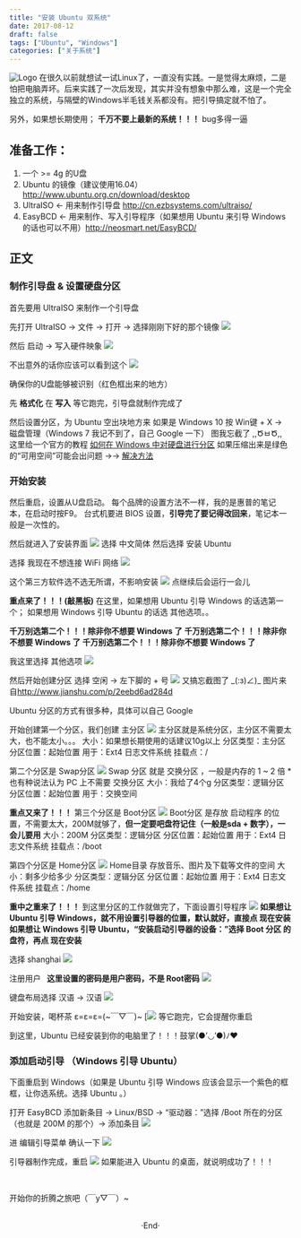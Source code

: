```yaml
---
title: "安装 Ubuntu 双系统"
date: 2017-08-12
draft: false
tags: ["Ubuntu", "Windows"]
categories: ["关于系统"]
---
```

<img src="https://mogeko.github.io/images/000/logo.jpg"  alt="Logo"  style="border:0" />
在很久以前就想试一试Linux了，一直没有实践。一是觉得太麻烦，二是怕把电脑弄坏。后来实践了一次后发现，其实并没有想象中那么难，这是一个完全独立的系统，与隔壁的Windows半毛钱关系都没有。把引导搞定就不怕了。

另外，如果想长期使用；
**千万不要上最新的系统！！！**
bug多得一逼

<!--more-->

## 准备工作：

1. 一个 >= 4g 的U盘
2. Ubuntu 的镜像（建议使用16.04）<http://www.ubuntu.org.cn/download/desktop>
3. UltraISO <- 用来制作引导盘 <http://cn.ezbsystems.com/ultraiso/>
4. EasyBCD <- 用来制作、写入引导程序（如果想用 Ubuntu 来引导 Windows 的话也可以不用）<http://neosmart.net/EasyBCD/>

## 正文

### 制作引导盘 & 设置硬盘分区

首先要用 UltraISO 来制作一个引导盘

先打开 UltraISO -> 文件 -> 打开 -> 选择刚刚下好的那个镜像
<img src="https://mogeko.github.io/images/000/UltraISO_1.png">

然后 启动 -> 写入硬件映象
<img src="https://mogeko.github.io/images/000/UltraISO_2.png">

不出意外的话你应该可以看到这个
<img src="https://mogeko.github.io/images/000/UltraISO_3.png">

确保你的U盘能够被识别（红色框出来的地方）

先 **格式化** 在 **写入** 等它跑完，引导盘就制作完成了

然后设置分区，为 Ubuntu 空出块地方来
如果是 Windows 10 按 Win键 + X -> 磁盘管理（Windows 7 我记不到了，自己 Google 一下）
图我忘截了 ,,ԾㅂԾ,, 这里给一个官方的教程 [如何在 Windows 中对硬盘进行分区](https://support.microsoft.com/zh-cn/help/944248)
如果压缩出来是绿色的“可用空间”可能会出问题
->-> [解决方法](https://answers.microsoft.com/zh-hans/windows/forum/windows_7-windows_install/%E7%A3%81%E7%9B%98%E5%88%86%E5%8C%BA%E8%BD%AC/bd333d12-e04d-46f8-bcd4-91973bb56cb9?auth=1)

### 开始安装

然后重启，设置从U盘启动。
每个品牌的设置方法不一样，我的是惠普的笔记本，在启动时按F9。
台式机要进 BIOS 设置，**引导完了要记得改回来**，笔记本一般是一次性的。

然后就进入了安装界面
<img src="https://mogeko.github.io/images/000/install_1.jpg">
选择 中文简体 然后选择 安装 Ubuntu

选择 我现在不想连接 WiFi 网络
<img src="https://mogeko.github.io/images/000/install_2.jpg">

这个第三方软件选不选无所谓，不影响安装
<img src="https://mogeko.github.io/images/000/install_3.jpg">
点继续后会运行一会儿

**重点来了！！！(敲黑板)**
在这里，如果想用 Ubuntu 引导 Windows 的话选第一个；
如果想用 Windows 引导 Ubuntu 的话选 其他选项。。

**千万别选第二个！！！除非你不想要 Windows 了**
**千万别选第二个！！！除非你不想要 Windows 了**
**千万别选第二个！！！除非你不想要 Windows 了**

我这里选择 其他选项
<img src="https://mogeko.github.io/images/000/install_4.jpg">

然后开始创建分区
选择 空闲 -> 左下脚的 + 号
<img src="https://mogeko.github.io/images/000/install_5.jpg">
又搞忘截图了 \_(:з)∠)\_ 图片来自<http://www.jianshu.com/p/2eebd6ad284d>

Ubuntu 分区的方式有很多种，具体可以自己 Google

开始创建第一个分区，我们创建 主分区
<img src="https://mogeko.github.io/images/000/install_6.png">
主分区就是系统分区，主分区不需要太大，也不能太小。。。
大小：如果想长期使用的话建议10g以上
分区类型：主分区
分区位置：起始位置
用于：Ext4 日志文件系统
挂载点：/

第二个分区是 Swap分区
<img src="https://mogeko.github.io/images/000/install_7.png">
Swap 分区 就是 交换分区 ，一般是内存的 1 ~ 2 倍
*也有种说法认为 PC 上不需要 交换分区
大小：我给了4个g
分区类型：逻辑分区
分区位置：起始位置
用于：交换空间

**重点又来了！！！**
第三个分区是 Boot分区
<img src="https://mogeko.github.io/images/000/install_8.png">
Boot分区 是存放 启动程序 的位置，不需要太大，200M就够了，**但一定要吧盘符记住（一般是sda + 数字），一会儿要用**
大小：200M
分区类型：逻辑分区
分区位置：起始位置
用于：Ext4 日志文件系统
挂载点：/boot

第四个分区是 Home分区
<img src="https://mogeko.github.io/images/000/install_9.png">
Home目录 存放音乐、图片及下载等文件的空间
大小：剩多少给多少
分区类型：逻辑分区
分区位置：起始位置
用于：Ext4 日志文件系统
挂载点：/home

**重中之重来了！！！**
到这里分区的工作就做完了，下面设置引导程序
<img src="https://mogeko.github.io/images/000/install_10.jpg">
**如果想让 Ubuntu 引导 Windows，就不用设置引导器的位置，默认就好，直接点 现在安装**
**如果想让 Windows 引导 Ubuntu，“安装启动引导器的设备：”选择 Boot 分区 的盘符，再点 现在安装**

选择 shanghai
<img src="https://mogeko.github.io/images/000/install_11.jpg">

注册用户  **这里设置的密码是用户密码，不是 Root密码**
<img src="https://mogeko.github.io/images/000/install_12.jpg">

键盘布局选择 汉语 -> 汉语
<img src="https://mogeko.github.io/images/000/install_13.jpg">

开始安装，喝杯茶 ε=ε=ε=(~￣▽￣)~
[<img src="https://mogeko.github.io/images/000/install_14.jpg">
等它跑完，它会提醒你重启

到这里，Ubuntu 已经安装到你的电脑里了！！！鼓掌(●’◡’●)ﾉ♥

### 添加启动引导 （Windows 引导 Ubuntu）

下面重启到 Windows（如果是 Ubuntu 引导 Windows 应该会显示一个紫色的框框，让你选系统。选择 Ubuntu 。）

打开 EasyBCD
添加新条目 -> Linux/BSD -> “驱动器：”选择 /Boot 所在的分区（也就是 200M 的那个）-> 添加条目
<img src="https://mogeko.github.io/images/000/EasyBCD_1.png">

进 编辑引导菜单 确认一下
<img src="https://mogeko.github.io/images/000/EasyBCD_2.png">

引导器制作完成，重启
<img src="https://mogeko.github.io/images/000/start_up.jpg">
如果能进入 Ubuntu 的桌面，就说明成功了！！！

<br>

开始你的折腾之旅吧（￣y▽￣）~



<br>

<center>  ·End·  </center>